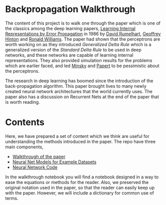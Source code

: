 # Backpropagation Walkthrough

The content of this project is to walk one through the paper which is one of the classics among the deep learning papers, [Learning Internal Representations by Error Propagation](http://www.cs.toronto.edu/~bonner/courses/2016s/csc321/readings/Learning%20representations%20by%20back-propagating%20errors.pdf) in 1986 by [David Rumelhart](https://en.wikipedia.org/wiki/David_Rumelhart), [Geoffrey Hinton](https://en.wikipedia.org/wiki/Geoffrey_Hinton) and [Ronald Williams](https://en.wikipedia.org/wiki/Ronald_J._Williams). The paper had shown that the perceptrons are worth working on as they introduced *Generalized Delta Rule* which is a generalized version of the *Standard Delta Rule* to be used in deep networks, and these networks are capable of learning internal representations. They also provided simulation results for the problems which are earlier faced, and led [Minsky](https://en.wikipedia.org/wiki/Marvin_Minsky) and [Papert](https://en.wikipedia.org/wiki/Seymour_Papert) to be pessimistic about the perceptrons. 

The research in deep learning has boomed since the introduction of the back-propagation algorithm. This paper brought lives to many newly created neural network architectures that the world currently uses. The paper also has a discussion on Recurrent Nets at the end of the paper that is worth reading.

# Contents

Here, we have prepared a set of content which we think are useful for understanding the methods introduced in the paper. The repo have three main components,

* [Walkthrough of the paper](./learning_internal_representations.ipynb)
* [Neural Net Models for Example Datasets](./example_datasets.ipynb)
* [Neural Network Code](./nnet.py)

In the walkthrough notebook you will find a notebook designed in a way to ease the equations or methods for the reader. Also, we preserved the original notation used in the paper, so that the reader can easily keep up with the paper. However, we will include a dictionary for common use of terms.
